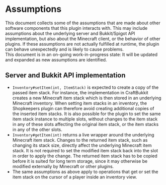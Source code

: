 # Assumptions

This document collects some of the assumptions that are made about other software components that this plugin interacts with. This may include assumptions about the underlying server and Bukkit/Spigot API implementation, but also about the Minecraft client, or the behavior of other plugins. If these assumptions are not actually fulfilled at runtime, the plugin can behave unexpectedly and is likely to cause problems.  
This document is in an on-going work-in-progress state: It will be updated and expanded as new assumptions are identified.

## Server and Bukkit API implementation

* `Inventory#setItem(int, ItemStack)` is expected to create a copy of the passed item stack. For instance, the implementation in CraftBukkit creates a new Minecraft item stack which is then stored in an underlying Minecraft inventory. When setting item stacks in an inventory, the Shopkeepers plugin can therefore avoid creating additional copies of the inserted item stacks. It is also possible for the plugin to set the same item stack instance to multiple slots, without changes to the item stack in any of these slots affecting the original item stack, or the item stacks in any of the other slots.
* `Inventory#getItem(int)` returns a live wrapper around the underlying Minecraft item stack. Changes to the returned item stack, such as changing its stack size, directly affect the underlying Minecraft item stack. It is not required to set the modified item stack back into the slot in order to apply the change. The returned item stack has to be copied before it is suited for long term storage, since it may otherwise be modified externally by Minecraft or other plugins.
* The same assumptions as above apply to operations that get or set the item stack on the cursor of a player inside an inventory view.
